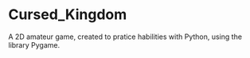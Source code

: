 # Cursed_Kingdom
A 2D amateur game, created to pratice habilities with Python, using the library Pygame. 
